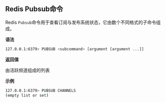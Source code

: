 ## Redis Pubsub命令

Redis `Pubsub`命令用于查看订阅与发布系统状态，它由数个不同格式的子命令组成。

**语法**

```bash
127.0.0.1:6379> PUBSUB <subcommand> [argument [argument ...]]
```

**返回值**

由活跃频道组成的列表

**示例**

```bash
127.0.0.1:6379> PUBSUB CHANNELS
(empty list or set)
```
